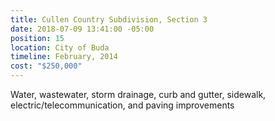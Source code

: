 ```yaml
---
title: Cullen Country Subdivision, Section 3
date: 2018-07-09 13:41:00 -05:00
position: 15
location: City of Buda
timeline: February, 2014
cost: "$250,000"
---
```


Water, wastewater, storm drainage, curb and gutter, sidewalk, electric/telecommunication, and paving improvements